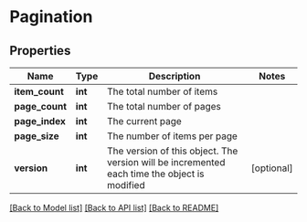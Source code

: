 # Pagination

## Properties
Name | Type | Description | Notes
------------ | ------------- | ------------- | -------------
**item_count** | **int** | The total number of items | 
**page_count** | **int** | The total number of pages | 
**page_index** | **int** | The current page | 
**page_size** | **int** | The number of items per page | 
**version** | **int** | The version of this object.  The version will be incremented each time the object is modified | [optional] 

[[Back to Model list]](../README.md#documentation-for-models) [[Back to API list]](../README.md#documentation-for-api-endpoints) [[Back to README]](../README.md)

